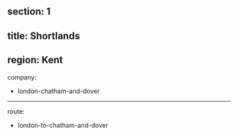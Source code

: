section: 1
----
title: Shortlands
----
region: Kent
----
company:
- london-chatham-and-dover
----
route:
- london-to-chatham-and-dover
